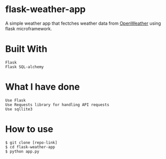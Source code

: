 # flask-weather-app
A simple weather app that fectches weather data from [OpenWeather](https://openweathermap.org/) using flask microframework.

# Built With
```
Flask
Flask SQL-alchemy
```

# What I have done
```
Use Flask
Use Requests library for handling API requests
Use sqllite3 
```

# How to use
```
$ git clone [repo-link]
$ cd flask-weather-app
$ python app.py
```
